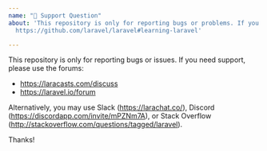 ```yaml
---
name: "🧐 Support Question"
about: 'This repository is only for reporting bugs or problems. If you need help, see:
  https://github.com/laravel/laravel#learning-laravel'

---
```


This repository is only for reporting bugs or issues. If you need support, please use the forums:

- https://laracasts.com/discuss
- https://laravel.io/forum

Alternatively, you may use Slack (https://larachat.co/), Discord (https://discordapp.com/invite/mPZNm7A), or Stack Overflow (http://stackoverflow.com/questions/tagged/laravel).

Thanks!
